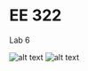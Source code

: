 # EE 322
Lab 6

![alt text](https://github.com/mik1245/EE-322/blob/main/Photos/Lab7_Photos/Capture1.JPG)
![alt text](https://github.com/mik1245/EE-322/blob/main/Photos/Lab7_Photos/Capture2.JPG)
